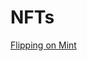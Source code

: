 # NFTs

[Flipping on Mint](NFTs%20673ad2af27d84712a724a2fd854769ad/Flipping%20on%20Mint%205bb17d2ade4544b6a5785405af2dff70.csv)
